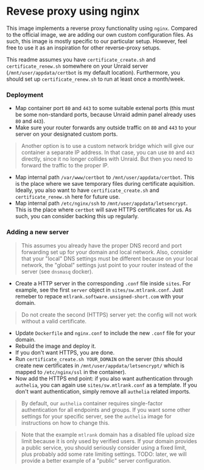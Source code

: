 # Revese proxy using nginx

This image implements a reverse proxy functionality using `nginx`. Compared to the official image, we are adding our own custom configuration files. As such, this image is mostly specific to our particular setup. However, feel free to use it as an inspiration for other reverse-proxy setups.

This readme assumes you have `certificate_create.sh` and `certificate_renew.sh` somewhere on your Unraid server (`/mnt/user/appdata/certbot` is my default location). Furthermore, you should set up `certificate_renew.sh` to run at least once a month/week.

### Deployment

 - Map container port `80` and `443` to some suitable extenal ports (this must be some non-standard ports, because Unraid admin panel already uses `80` and `443`).
 - Make sure your router forwards any outside traffic on `80` and `443` to your server on your designated custom ports.
 
 > Another option is to use a custom network bridge which will give our container a separate IP address. In that case, you can use `80` and `443` directly, since it no longer collides with Unraid. But then you need to forward the traffic to the proper IP.
 
 - Map internal path `/var/www/certbot` to `/mnt/user/appdata/certbot`. This is the place where we save temporary files during certificate aquisition. Ideally, you also want to have `certificate_create.sh` and `certificate_renew.sh` here for future use.
 - Map internal path `/etc/nginx/ssh` to `/mnt/user/appdata/letsencrypt`. This is the place where `certbot` will save HTTPS certificates for us. As such, you can consider backing this up regularly.

### Adding a new server

 > This assumes you already have the proper DNS record and port forwarding set up for your domain and local network. Also, consider that your "local" DNS settings must be different because on your local network, the "global" settings just point to your router instead of the server (see `dnsmasq` docker).

 - Create a HTTP server in the corresponding `.conf` file inside `sites`. For example, see the first `server` object in `sites/sw.mtlrank.conf`. Just remeber to repace `mtlrank.software.unsigned-short.com` with your domain. 

  > Do not create the second (HTTPS) server yet: the config will not work without a valid certificate. 
 
 - Update `Dockerfile` and `nginx.conf` to include the new `.conf` file for your domain.
 - Rebuild the image and deploy it. 
 - If you don't want HTTPS, you are done.
 - Run `certificate_create.sh YOUR_DOMAIN` on the server (this should create new certificates in `/mnt/user/appdata/letsencrypt/` which is mapped to `/etc/nginx/ssl` in the container).
 - Now add the HTTPS end point: if you also want authentication through `authelia`, you can again use `sites/sw.mtlrank.conf` as a template. If you don't want authentication, simply remove all `authelia` related imports.

  > By default, our `authelia` container requires single-factor authentication for all endpoints and groups. If you want some other settings for your specific server, see the `authelia` image for instructions on how to change this.

  > Note that the example `mtlrank` domain has a disabled file upload size limit because it is only used by verified users. If your domain provides a public service, you should seriously consider using a fixed limit, plus probably add some rate limiting settings. TODO: later, we will provide a better example of a "public" server configuration. 